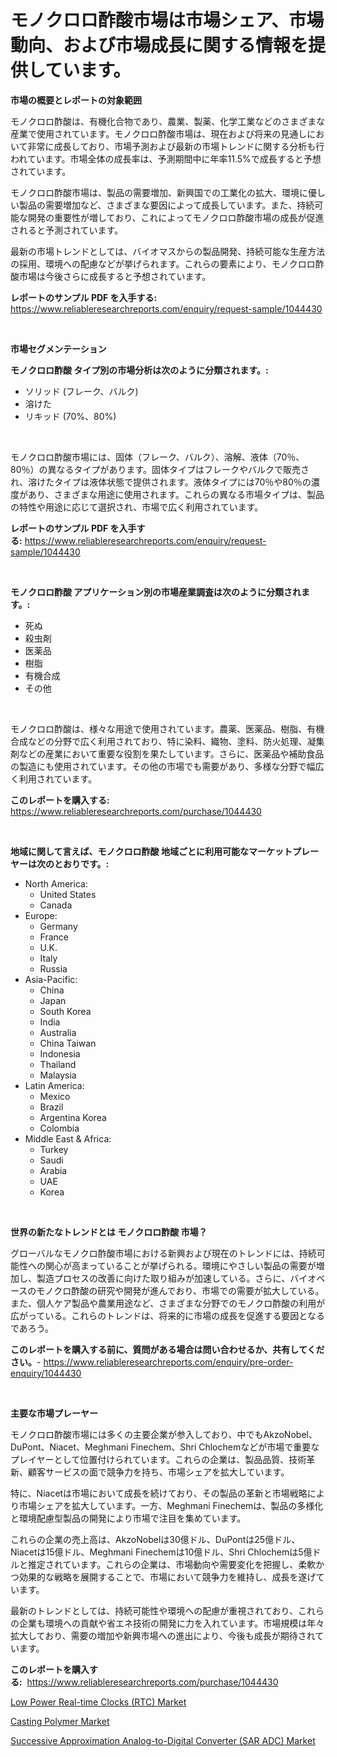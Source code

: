 <p><h1>モノクロロ酢酸市場は市場シェア、市場動向、および市場成長に関する情報を提供しています。</h1></p><p><strong>市場の概要とレポートの対象範囲</strong></p>
<p><p>モノクロロ酢酸は、有機化合物であり、農業、製薬、化学工業などのさまざまな産業で使用されています。モノクロロ酢酸市場は、現在および将来の見通しにおいて非常に成長しており、市場予測および最新の市場トレンドに関する分析も行われています。市場全体の成長率は、予測期間中に年率11.5%で成長すると予想されています。</p><p>モノクロロ酢酸市場は、製品の需要増加、新興国での工業化の拡大、環境に優しい製品の需要増加など、さまざまな要因によって成長しています。また、持続可能な開発の重要性が増しており、これによってモノクロロ酢酸市場の成長が促進されると予測されています。</p><p>最新の市場トレンドとしては、バイオマスからの製品開発、持続可能な生産方法の採用、環境への配慮などが挙げられます。これらの要素により、モノクロロ酢酸市場は今後さらに成長すると予想されています。</p></p>
<p><strong>レポートのサンプル PDF を入手する:</strong> <a href="https://www.reliableresearchreports.com/enquiry/request-sample/1044430">https://www.reliableresearchreports.com/enquiry/request-sample/1044430</a></p>
<p>&nbsp;</p>
<p><strong>市場セグメンテーション</strong></p>
<p><strong>モノクロロ酢酸 タイプ別の市場分析は次のように分類されます。:</strong></p>
<p><ul><li>ソリッド (フレーク、バルク)</li><li>溶けた</li><li>リキッド (70%、80%)</li></ul></p>
<p>&nbsp;</p>
<p><p>モノクロロ酢酸市場には、固体（フレーク、バルク）、溶解、液体（70％、80％）の異なるタイプがあります。固体タイプはフレークやバルクで販売され、溶けたタイプは液体状態で提供されます。液体タイプには70％や80％の濃度があり、さまざまな用途に使用されます。これらの異なる市場タイプは、製品の特性や用途に応じて選択され、市場で広く利用されています。</p></p>
<p><strong>レポートのサンプル PDF を入手する:</strong>&nbsp;<a href="https://www.reliableresearchreports.com/enquiry/request-sample/1044430">https://www.reliableresearchreports.com/enquiry/request-sample/1044430</a></p>
<p>&nbsp;</p>
<p><strong> モノクロロ酢酸 アプリケーション別の市場産業調査は次のように分類されます。:</strong></p>
<p><ul><li>死ぬ</li><li>殺虫剤</li><li>医薬品</li><li>樹脂</li><li>有機合成</li><li>その他</li></ul></p>
<p>&nbsp;</p>
<p><p>モノクロロ酢酸は、様々な用途で使用されています。農薬、医薬品、樹脂、有機合成などの分野で広く利用されており、特に染料、織物、塗料、防火処理、凝集剤などの産業において重要な役割を果たしています。さらに、医薬品や補助食品の製造にも使用されています。その他の市場でも需要があり、多様な分野で幅広く利用されています。</p></p>
<p><strong>このレポートを購入する:</strong>&nbsp; <a href="https://www.reliableresearchreports.com/purchase/1044430">https://www.reliableresearchreports.com/purchase/1044430</a></p>
<p>&nbsp;</p>
<p><strong>地域に関して言えば、モノクロロ酢酸 地域ごとに利用可能なマーケットプレーヤーは次のとおりです。:</strong></p>
<p><ul>
    <li>
        North America:
        <ul>
            <li>United States</li>
            <li>Canada</li>
        </ul>
    </li>
    <li>
        Europe:
        <ul>
            <li>Germany</li>
            <li>France</li>
            <li>U.K.</li>
            <li>Italy</li>
            <li>Russia</li>
        </ul>
    </li>
    <li>
        Asia-Pacific:
        <ul>
            <li>China</li>
            <li>Japan</li>
            <li>South Korea</li>
            <li>India</li>
            <li>Australia</li>
            <li>China Taiwan</li>
            <li>Indonesia</li>
            <li>Thailand</li>
            <li>Malaysia</li>
        </ul>
    </li>
    <li>
        Latin America:
        <ul>
            <li>Mexico</li>
            <li>Brazil</li>
            <li>Argentina Korea</li>
            <li>Colombia</li>
        </ul>
    </li>
    <li>
        Middle East & Africa:
        <ul>
            <li>Turkey</li>
            <li>Saudi</li>
            <li>Arabia</li>
            <li>UAE</li>
            <li>Korea</li>
        </ul>
    </li>
    </ul></p>
<p>&nbsp;</p>
<p><strong>世界の新たなトレンドとは モノクロロ酢酸 市場？</strong></p>
<p><p>グローバルなモノクロ酢酸市場における新興および現在のトレンドには、持続可能性への関心が高まっていることが挙げられる。環境にやさしい製品の需要が増加し、製造プロセスの改善に向けた取り組みが加速している。さらに、バイオベースのモノクロ酢酸の研究や開発が進んでおり、市場での需要が拡大している。また、個人ケア製品や農業用途など、さまざまな分野でのモノクロ酢酸の利用が広がっている。これらのトレンドは、将来的に市場の成長を促進する要因となるであろう。</p></p>
<p><strong>このレポートを購入する前に、質問がある場合は問い合わせるか、共有してください。</strong>- <a href="https://www.reliableresearchreports.com/enquiry/pre-order-enquiry/1044430">https://www.reliableresearchreports.com/enquiry/pre-order-enquiry/1044430</a></p>
<p>&nbsp;</p>
<p><strong>主要な市場プレーヤー</strong></p>
<p><p>モノクロロ酢酸市場には多くの主要企業が参入しており、中でもAkzoNobel、DuPont、Niacet、Meghmani Finechem、Shri Chlochemなどが市場で重要なプレイヤーとして位置付けられています。これらの企業は、製品品質、技術革新、顧客サービスの面で競争力を持ち、市場シェアを拡大しています。</p><p>特に、Niacetは市場において成長を続けており、その製品の革新と市場戦略により市場シェアを拡大しています。一方、Meghmani Finechemは、製品の多様化と環境配慮型製品の開発により市場で注目を集めています。</p><p>これらの企業の売上高は、AkzoNobelは30億ドル、DuPontは25億ドル、Niacetは15億ドル、Meghmani Finechemは10億ドル、Shri Chlochemは5億ドルと推定されています。これらの企業は、市場動向や需要変化を把握し、柔軟かつ効果的な戦略を展開することで、市場において競争力を維持し、成長を遂げています。</p><p>最新のトレンドとしては、持続可能性や環境への配慮が重視されており、これらの企業も環境への貢献や省エネ技術の開発に力を入れています。市場規模は年々拡大しており、需要の増加や新興市場への進出により、今後も成長が期待されています。</p></p>
<p><strong>このレポートを購入する:</strong>&nbsp;&nbsp;<a href="https://www.reliableresearchreports.com/purchase/1044430">https://www.reliableresearchreports.com/purchase/1044430</a></p>
<p><p><a href="https://view.publitas.com/reportprime-1/low-power-real-time-clocks-rtc-market-size-share-trends-analysis-report-by-application-regional-outlook-competitive-strategies-and-segment-forecasts-2023-2030/">Low Power Real-time Clocks (RTC) Market</a></p><p><a href="https://github.com/Glendatilghmankmgz0rbhwpy/Market-Research-Report-List-1/blob/main/casting-polymer-market.md">Casting Polymer Market</a></p><p><a href="https://view.publitas.com/reportprime-1/successive-approximation-analog-to-digital-converter-sar-adc-market-size-share-trends-analysis-report-by-material-by-type-by-end-user-by-region-and-segment-forecasts-2023-2030/">Successive Approximation Analog-to-Digital Converter (SAR ADC) Market</a></p></p>